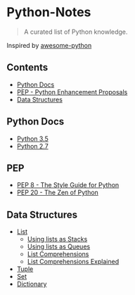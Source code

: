 # Python-Notes

> A curated list of Python knowledge. 

Inspired by [awesome-python](https://github.com/vinta/awesome-python#awesome-python)

## Contents

- [Python Docs](#python-docs)
- [PEP - Python Enhancement Proposals](#pep)
- [Data Structures](#data-structures)

## Python Docs

- [Python 3.5](https://docs.python.org/3.5/)
- [Python 2.7](https://docs.python.org/2.7/)

## PEP

- [PEP 8 - The Style Guide for Python](https://www.python.org/dev/peps/pep-0008/)
- [PEP 20 - The Zen of Python](https://www.python.org/dev/peps/pep-0020/)

## Data Structures

- [List](https://docs.python.org/3.5/tutorial/datastructures.html#more-on-lists)
  - [Using lists as Stacks](https://docs.python.org/3.5/tutorial/datastructures.html#using-lists-as-stacks)
  - [Using lists as Queues](https://docs.python.org/3.5/tutorial/datastructures.html#using-lists-as-queues)
  - [List Comprehensions](https://docs.python.org/3.5/tutorial/datastructures.html#list-comprehensions)
  - [List Comprehensions Explained](http://treyhunner.com/2015/12/python-list-comprehensions-now-in-color/)
- [Tuple](https://docs.python.org/3.5/tutorial/datastructures.html#tuples-and-sequences)
- [Set](https://docs.python.org/3.5/tutorial/datastructures.html#sets)
- [Dictionary](https://docs.python.org/3.5/tutorial/datastructures.html#dictionaries)

